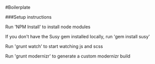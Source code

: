 #Boilerplate

###Setup instructions

Run 'NPM Install' to install node modules

If you don't have the Susy gem installed locally, run 'gem install susy'

Run 'grunt watch' to start watching js and scss

Run 'grunt modernizr' to generate a custom modernizr build
